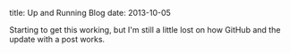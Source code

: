 title: Up and Running Blog
date: 2013-10-05

Starting to get this working, but I'm still a little lost on how GitHub and the update with a post works.